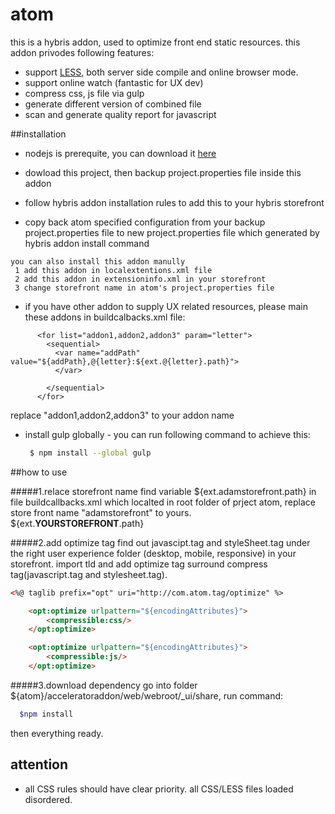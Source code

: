 # atom
this is a hybris addon, used to optimize front end static resources.
this addon privodes following features:
- support [LESS](http://lesscss.org/), both server side compile and online browser mode.
- support online watch (fantastic for UX dev)
- compress css, js file via gulp
- generate different version of combined file 
- scan and generate quality report for javascript 

##installation

- nodejs is prerequite, you can download it [here](http://www.generalichina.com/)
- dowload this project, then backup project.properties file inside this addon 

- follow hybris addon installation rules to add this to your hybris storefront
- copy back atom specified configuration from your backup project.properties file to new project.properties file which generated by hybris addon install command
```
you can also install this addon manully
 1 add this addon in localextentions.xml file
 2 add this addon in extensioninfo.xml in your storefront
 3 change storefront name in atom's project.properties file
```
- if you have other addon to supply UX related resources, please main these addons in buildcalbacks.xml file:
```code
      <for list="addon1,addon2,addon3" param="letter">
        <sequential>
          <var name="addPath" value="${addPath},@{letter}:${ext.@{letter}.path}">
          </var>
          
        </sequential>
      </for>
 ``` 
replace "addon1,addon2,addon3" to your addon name
- install gulp globally - you can run following command to achieve this:

  ```sh
   $ npm install --global gulp
  ``` 

##how to use

#####1.relace storefront name 
 find variable ${ext.adamstorefront.path} in file buildcallbacks.xml which localted in root folder of prject atom, replace store front name "adamstorefront" to yours. ${ext.**YOURSTOREFRONT**.path}

#####2.add optimize tag
find out javascipt.tag and styleSheet.tag under the right user experience folder (desktop, mobile, responsive) in your storefront. import tld and add optimize tag surround compress tag(javascript.tag and stylesheet.tag).
```html
<%@ taglib prefix="opt" uri="http://com.atom.tag/optimize" %>

	<opt:optimize urlpattern="${encodingAttributes}">
		<compressible:css/>
	</opt:optimize> 

    <opt:optimize urlpattern="${encodingAttributes}">
        <compressible:js/>
    </opt:optimize>
```	
#####3.download dependency 
go into folder ${atom}/acceleratoraddon/web/webroot/_ui/share, run command:
```sh  
  $npm install
``` 
then everything ready.

## attention
- all CSS rules should have clear priority. all CSS/LESS files loaded disordered.
